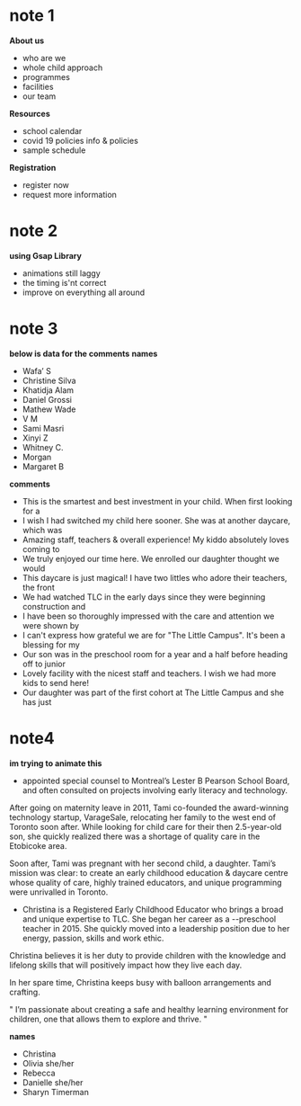 # note 1

**About us**
- who are we
- whole child approach
- programmes
- facilities
- our team

**Resources**
- school calendar
- covid 19 policies info & policies
- sample schedule
 
**Registration**
- register now 
- request more information

# note 2

**using Gsap Library**
- animations still laggy
- the timing is'nt correct
- improve on everything all around

# note 3

**below is data for the comments**
**names**
- Wafa’ S
- Christine Silva
- Khatidja Alam
- Daniel Grossi
- Mathew Wade
- V M
- Sami Masri
- Xinyi Z
- Whitney C.
- Morgan
- Margaret B

**comments**
- This is the smartest and best investment in your child. When first looking for a
- I wish I had switched my child here sooner. She was at another daycare, which was
- Amazing staff, teachers & overall experience! My kiddo absolutely loves coming to
- We truly enjoyed our time here. We enrolled our daughter thought we would
- This daycare is just magical! I have two littles who adore their teachers, the front
- We had watched TLC in the early days since they were beginning construction and
- I have been so thoroughly impressed with the care and attention we were shown by
- I can't express how grateful we are for "The Little Campus". It's been a blessing for my
- Our son was in the preschool room for a year and a half before heading off to junior
- Lovely facility with the nicest staff and teachers. I wish we had more kids to send here!
- Our daughter was part of the first cohort at The Little Campus and she has just


# note4

**im trying to animate this**

- appointed special counsel to Montreal’s Lester B Pearson School Board, and often consulted on projects involving early literacy and technology.

After going on maternity leave in 2011, Tami co-founded the award-winning technology startup, VarageSale, relocating her family to the west end of Toronto soon after. While looking for child care for their then 2.5-year-old son, she quickly realized there was a shortage of quality care in the Etobicoke area.

Soon after, Tami was pregnant with her second child, a daughter. Tami’s mission was clear: to create an early childhood education & daycare centre whose quality of care, highly trained educators, and unique programming were unrivalled in Toronto.


- Christina is a Registered Early Childhood Educator who brings a broad and unique expertise to TLC. She began her career as a --preschool teacher in 2015. She quickly moved into a leadership position due to her energy, passion, skills and work ethic.

Christina believes it is her duty to provide children with the knowledge and lifelong skills that will positively impact how they live each day.

In her spare time, Christina keeps busy with balloon arrangements and crafting.

" I’m passionate about creating a safe and healthy learning environment for children, one that allows them to explore and thrive. "







**names**
- Christina
- Olivia she/her
- Rebecca
- Danielle she/her
- Sharyn Timerman



